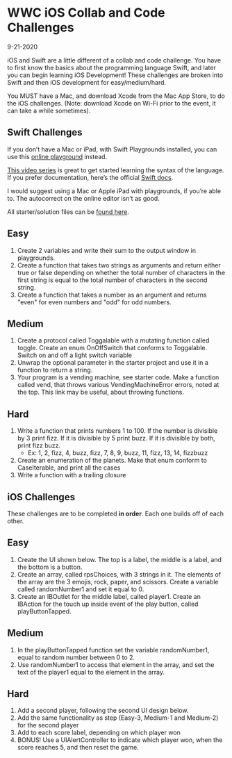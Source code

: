 # WWC iOS Collab and Code Challenges
9-21-2020

iOS and Swift are a little different of a collab and code challenge. You have to first know the basics about the programming language Swift, and later you can begin learning iOS Development! These challenges are broken into Swift and then iOS development for easy/medium/hard.

You MUST have a Mac, and download Xcode from the Mac App Store, to do the iOS challenges. (Note: download Xcode on Wi-Fi prior to the event, it can take a while sometimes).


## Swift Challenges
If you don’t have a Mac or iPad, with Swift Playgrounds installed, you can use this [online playground](https://repl.it/repls/UsefulFamiliarReference) instead.

[This video series](https://www.youtube.com/playlist?list=PLMRqhzcHGw1b89DXHOVA77ozWXWmuBkWX) is great to get started learning the syntax of the language. If you prefer documentation, here’s the official [Swift docs](https://docs.swift.org/swift-book/LanguageGuide/TheBasics.html).

I would suggest using a Mac or Apple iPad with playgrounds, if you’re able to. The autocorrect on the online editor isn’t as good.

All starter/solution files can be [found here](https://github.com/mikaelacaron/iOS-Collab-and-Code/tree/master/Swift%20Challenges).

## Easy
1. Create 2 variables and write their sum to the output window in playgrounds.
2. Create a function that takes two strings as arguments and return either true or false depending on whether the total number of characters in the first string is equal to the total number of characters in the second string.
3. Create a function that takes a number as an argument and returns "even" for even numbers and "odd" for odd numbers.

## Medium
1. Create a protocol called Toggalable with a mutating function called toggle. Create an enum OnOffSwitch that conforms to Toggalable. Switch on and off a light switch variable
2. Unwrap the optional parameter in the starter project and use it in a function to return a string.
3. Your program is a vending machine, see starter code. Make  a function called vend, that throws various VendingMachineError errors, noted at the top. This link may be useful, about throwing functions.
## Hard
1. Write  a function that prints numbers 1 to 100. If the number is divisible by 3 print fizz. If it is divisible by 5 print buzz. If it is divisible by both, print fizz buzz.
   * Ex: 1, 2, fizz, 4, buzz, fizz, 7, 8, 9, buzz, 11, fizz, 13, 14, fizzbuzz
2. Create an enumeration of the planets. Make that enum conform to CaseIterable, and print all the cases
3. Write a function with a trailing closure

## iOS Challenges
These challenges are to be completed <b>in order</b>. Each one builds off of each other.
## Easy
1. Create the UI shown below. The top is a label, the middle is a label, and the bottom is a button.
2. Create an array, called rpsChoices, with 3 strings in it. The elements of the array are the 3 emojis, rock, paper, and scissors. Create a variable called randomNumber1 and set it equal to 0.
3. Create an IBOutlet for the middle label, called player1. Create an IBAction for the touch up inside event of the play button, called playButtonTapped.
## Medium
1. In the playButtonTapped function set the variable randomNumber1, equal to random number between 0 to 2.
2. Use randomNumber1 to access that element in the array, and set the text of the player1 equal to the element in the array.
## Hard
1. Add a second player, following the second UI design below.
2. Add the same functionality as step (Easy-3, Medium-1 and Medium-2) for the second player
3. Add to each score label, depending on which player won
4. BONUS! Use a UIAlertController to indicate which player won, when the score reaches 5, and then reset the game.